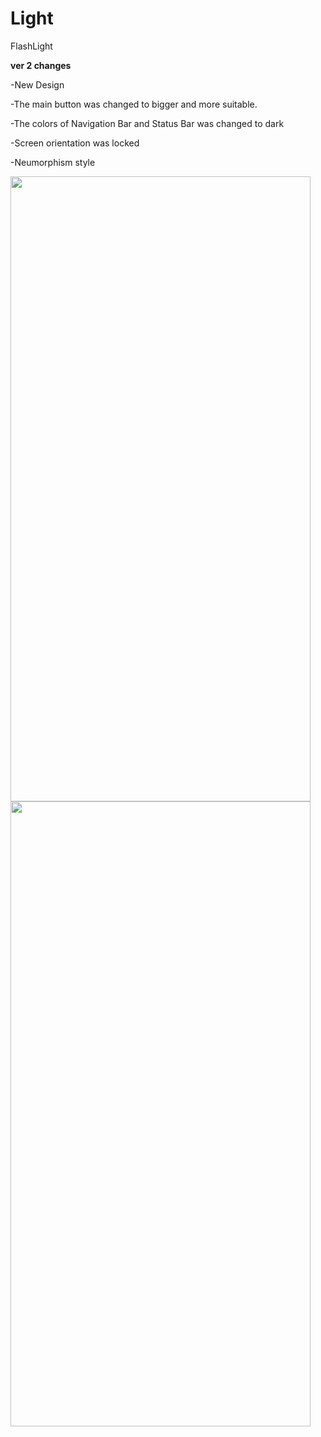 # Light
FlashLight

<b>ver 2 changes</b>


-New Design

-The main button was changed to bigger and more suitable.

-The colors of Navigation Bar and Status Bar was changed to dark

-Screen orientation was locked

-Neumorphism style

<img src="https://user-images.githubusercontent.com/93651407/172471252-b09dd141-f028-4648-b3c5-2808fff17525.jpg" width="480" height="1000"> <img src="https://user-images.githubusercontent.com/93651407/172471257-02770d13-7035-4e61-9e50-a5e0e7a599c0.jpg" width="480" height="1000">

